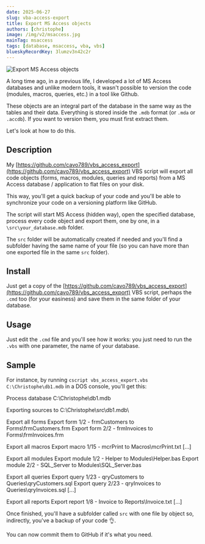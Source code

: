 ```yaml
---
date: 2025-06-27
slug: vba-access-export
title: Export MS Access objects
authors: [christophe]
image: /img/v2/msaccess.jpg
mainTag: msaccess
tags: [database, msaccess, vba, vbs]
blueskyRecordKey: 3lumzv3n42c2r
---
```

![Export MS Access objects](/img/v2/msaccess.jpg)

A long time ago, in a previous life, I developed a lot of MS Access databases and unlike modern tools, it wasn't possible to version the code (modules, macros, queries, etc.) in a tool like Github.

These objects are an integral part of the database in the same way as the tables and their data. Everything is stored inside the `.mdb` format (or `.mda` or `.accdb`). If you want to version them, you must first extract them.

Let's look at how to do this.

<!-- truncate -->

## Description

My [https://github.com/cavo789/vbs_access_export](https://github.com/cavo789/vbs_access_export) VBS script will export all code objects (forms, macros, modules, queries and reports) from a MS Access database / application to flat files on your disk.

This way, you'll get a quick backup of your code and you'll be able to synchronize your code on a versioning platform like GitHub.

The script will start MS Access (hidden way), open the specified database, process every code object and export them, one by one, in a `\src\your_database.mdb` folder.

The `src` folder will be automatically created if needed and you'll find a subfolder having the same name of your file (so you can have more than one exported file in the same `src` folder).

## Install

Just get a copy of the [https://github.com/cavo789/vbs_access_export](https://github.com/cavo789/vbs_access_export) VBS script, perhaps the `.cmd` too (for your easiness) and save them in the same folder of your database.

## Usage

Just edit the `.cmd` file and you'll see how it works: you just need to run the `.vbs` with one parameter, the name of your database.

## Sample

For instance, by running `cscript vbs_access_export.vbs C:\Christophe\db1.mdb` in a DOS console, you'll get this:

<Terminal title="Powershell">
Process database C:\Christophe\db1.mdb

Exporting sources to C:\Christophe\src\db1.mdb\

Export all forms
        Export form 1/2 - frmCustomers to Forms\frmCustomers.frm
        Export form 2/2 - frmInvoices to Forms\frmInvoices.frm

Export all macros
        Export macro 1/15 - mcrPrint to Macros\mcrPrint.txt
        [...]

Export all modules
        Export module 1/2 - Helper to Modules\Helper.bas
        Export module 2/2 - SQL_Server to Modules\SQL_Server.bas

Export all queries
        Export query 1/23 - qryCustomers to Queries\qryCustomers.sql
        Export query 2/23 - qryInvoices to Queries\qryInvoices.sql
        [...]

Export all reports
        Export report 1/8 - Invoice to Reports\Invoice.txt
        [...]
</Terminal>

Once finished, you'll have a subfolder called `src` with one file by object so, indirectly, you've a backup of your code 👌.

You can now commit them to GitHub if it's what you need.
